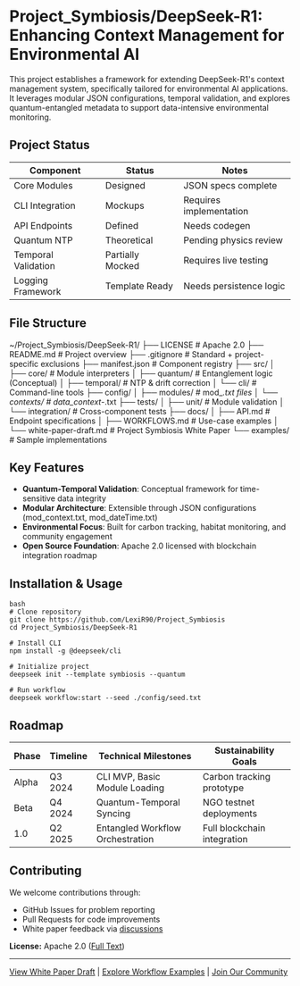 # Project_Symbiosis/DeepSeek-R1: Enhancing Context Management for Environmental AI

This project establishes a framework for extending DeepSeek-R1's context management system, specifically tailored for environmental AI applications. It leverages modular JSON configurations, temporal validation, and explores quantum-entangled metadata to support data-intensive environmental monitoring.

## Project Status

| Component          | Status           | Notes                     |
|--------------------|------------------|---------------------------|
| Core Modules       | Designed         | JSON specs complete       |
| CLI Integration    | Mockups          | Requires implementation   |
| API Endpoints      | Defined          | Needs codegen             |
| Quantum NTP        | Theoretical      | Pending physics review    |
| Temporal Validation| Partially Mocked | Requires live testing     |
| Logging Framework  | Template Ready   | Needs persistence logic   |

## File Structure

~/Project_Symbiosis/DeepSeek-R1/
├── LICENSE              # Apache 2.0
├── README.md            # Project overview
├── .gitignore           # Standard + project-specific exclusions
├── manifest.json        # Component registry
├── src/
│   ├── core/            # Module interpreters
│   ├── quantum/         # Entanglement logic (Conceptual)
│   ├── temporal/        # NTP & drift correction
│   └── cli/             # Command-line tools
├── config/
│   ├── modules/         # mod_*.txt files
│   └── contexts/        # data_context-*.txt
├── tests/
│   ├── unit/            # Module validation
│   └── integration/     # Cross-component tests
├── docs/
│   ├── API.md           # Endpoint specifications
│   ├── WORKFLOWS.md     # Use-case examples
│   └── white-paper-draft.md # Project Symbiosis White Paper
└── examples/            # Sample implementations

## Key Features

- **Quantum-Temporal Validation**: Conceptual framework for time-sensitive data integrity
- **Modular Architecture**: Extensible through JSON configurations (mod_context.txt, mod_dateTime.txt)
- **Environmental Focus**: Built for carbon tracking, habitat monitoring, and community engagement
- **Open Source Foundation**: Apache 2.0 licensed with blockchain integration roadmap

## Installation & Usage

```
bash
# Clone repository
git clone https://github.com/LexiR90/Project_Symbiosis
cd Project_Symbiosis/DeepSeek-R1

# Install CLI
npm install -g @deepseek/cli

# Initialize project
deepseek init --template symbiosis --quantum

# Run workflow
deepseek workflow:start --seed ./config/seed.txt
```

## Roadmap

| Phase   | Timeline   | Technical Milestones                     | Sustainability Goals               |
|---------|------------|------------------------------------------|-------------------------------------|
| Alpha   | Q3 2024    | CLI MVP, Basic Module Loading            | Carbon tracking prototype          |
| Beta    | Q4 2024    | Quantum-Temporal Syncing                 | NGO testnet deployments             |
| 1.0     | Q2 2025    | Entangled Workflow Orchestration         | Full blockchain integration         |

## Contributing

We welcome contributions through:
- GitHub Issues for problem reporting
- Pull Requests for code improvements
- White paper feedback via [discussions](https://github.com/LexiR90/Project_Symbiosis/discussions)

**License:** Apache 2.0 ([Full Text](https://www.apache.org/licenses/LICENSE-2.0.txt))

---

[View White Paper Draft](./docs/white-paper-draft.md) | [Explore Workflow Examples](./examples) | [Join Our Community](https://discord.gg/example-invite)
